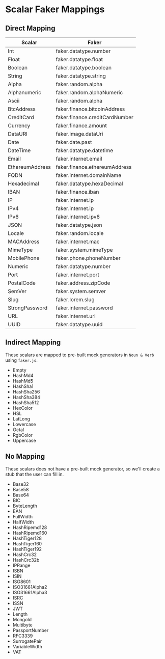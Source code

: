# Scalar Faker Mappings

## Direct Mapping

| Scalar          | Faker                          |
| --------------- | ------------------------------ |
| Int             | faker.datatype.number          |
| Float           | faker.datatype.float           |
| Boolean         | faker.datatype.boolean         |
| String          | faker.datatype.string          |
| Alpha           | faker.random.alpha             |
| Alphanumeric    | faker.random.alphaNumeric      |
| Ascii           | faker.random.alpha             |
| BtcAddress      | faker.finance.bitcoinAddress   |
| CreditCard      | faker.finance.creditCardNumber |
| Currency        | faker.finance.amount           |
| DataURI         | faker.image.dataUri            |
| Date            | faker.date.past                |
| DateTime        | faker.datatype.datetime        |
| Email           | faker.internet.email           |
| EthereumAddress | faker.finance.ethereumAddress  |
| FQDN            | faker.internet.domainName      |
| Hexadecimal     | faker.datatype.hexaDecimal     |
| IBAN            | faker.finance.iban             |
| IP              | faker.internet.ip              |
| IPv4            | faker.internet.ip              |
| IPv6            | faker.internet.ipv6            |
| JSON            | faker.datatype.json            |
| Locale          | faker.random.locale            |
| MACAddress      | faker.internet.mac             |
| MimeType        | faker.system.mimeType          |
| MobilePhone     | faker.phone.phoneNumber        |
| Numeric         | faker.datatype.number          |
| Port            | faker.internet.port            |
| PostalCode      | faker.address.zipCode          |
| SemVer          | faker.system.semver            |
| Slug            | faker.lorem.slug               |
| StrongPassword  | faker.internet.password        |
| URL             | faker.internet.url             |
| UUID            | faker.datatype.uuid            |

## Indirect Mapping

These scalars are mapped to pre-built mock generators in `Noun & Verb` using
`faker.js`.

- Empty
- HashMd4
- HashMd5
- HashSha1
- HashSha256
- HashSha384
- HashSha512
- HexColor
- HSL
- LatLong
- Lowercase
- Octal
- RgbColor
- Uppercase

## No Mapping

These scalars does not have a pre-built mock generator, so we'll create a stub
that the user can fill in.

- Base32
- Base58
- Base64
- BIC
- ByteLength
- EAN
- FullWidth
- HalfWidth
- HashRipemd128
- HashRipemd160
- HashTiger128
- HashTiger160
- HashTiger192
- HashCrc32
- HashCrc32b
- IPRange
- ISBN
- ISIN
- ISO8601
- ISO31661Alpha2
- ISO31661Alpha3
- ISRC
- ISSN
- JWT
- Length
- MongoId
- Multibyte
- PassportNumber
- RFC3339
- SurrogatePair
- VariableWidth
- VAT
